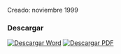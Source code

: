 
Creado: noviembre 1999

### Descargar

<a href="#"><img src="../imagenes/icono-word.png" alt="Descargar Word"></a> <a href="reglamento-consejo-promotor-desarrollo-reservas-territoriales.pdf"><img src="../imagenes/icono-pdf.png" alt="Descargar PDF"></a>
